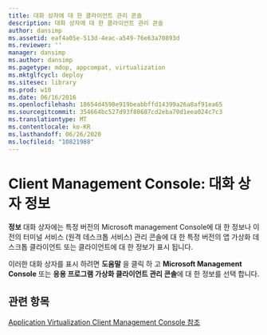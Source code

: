 ```yaml
---
title: 대화 상자에 대 한 클라이언트 관리 콘솔
description: 대화 상자에 대 한 클라이언트 관리 콘솔
author: dansimp
ms.assetid: eaf4a05e-513d-4eac-a549-76e63a70893d
ms.reviewer: ''
manager: dansimp
ms.author: dansimp
ms.pagetype: mdop, appcompat, virtualization
ms.mktglfcycl: deploy
ms.sitesec: library
ms.prod: w10
ms.date: 06/16/2016
ms.openlocfilehash: 18654d4598e919beabbffd14399a26a8af91ea65
ms.sourcegitcommit: 354664bc527d93f80687cd2eba70d1eea024c7c3
ms.translationtype: MT
ms.contentlocale: ko-KR
ms.lasthandoff: 06/26/2020
ms.locfileid: "10821988"
---
```

# Client Management Console: 대화 상자 정보


**정보** 대화 상자에는 특정 버전의 Microsoft management Console에 대 한 정보나 이전의 터미널 서비스 (원격 데스크톱 서비스) 관리 콘솔에 대 한 특정 버전의 앱 가상화 데스크톱 클라이언트 또는 클라이언트에 대 한 정보가 표시 됩니다.

이러한 대화 상자를 표시 하려면 **도움말** 을 클릭 하 고 **Microsoft Management Console** 또는 **응용 프로그램 가상화 클라이언트 관리 콘솔**에 대 한 정보를 선택 합니다.

## 관련 항목


[Application Virtualization Client Management Console 참조](application-virtualization-client-management-console-reference.md)

 

 





